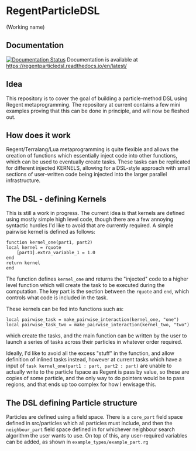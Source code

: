 # RegentParticleDSL
(Working name)

## Documentation ##
[![Documentation Status](https://readthedocs.org/projects/regentparticledsl/badge/?version=latest)](https://regentparticledsl.readthedocs.io/en/latest/?badge=latest)
Documentation is available at https://regentparticledsl.readthedocs.io/en/latest/

## Idea ##
This repository is to cover the goal of building a particle-method DSL using Regent 
metaprogramming. The repository at current contains a few mini examples proving that
this can be done in principle, and will now be fleshed out.

## How does it work ##
Regent/Terralang/Lua metaprogramming is quite flexible and allows the creation of functions
which essentially inject code into other functions, which can be used to eventually create tasks.
These tasks can be replicated for different injected KERNELS, allowing for a DSL-style approach 
with small sections of user-written code being injected into the larger parallel infrastructure.

## The DSL - defining Kernels ##
This is still a work in progress. The current idea is that kernels are defined using mostly simple
high level code, though there are a few annoying syntactic hurdles I'd like to avoid that are 
currently required.
A simple pairwise kernel is defined as follows:

    function kernel_one(part1, part2)
    local kernel = rquote
        [part1].extra_variable_1 = 1.0
    end
    return kernel
    end

The function defines `kernel_one` and returns the "injected" code to a higher level function which
will create the task to be executed during the computation. The key part is the section between the
`rquote` and `end`, which controls what code is included in the task.

These kernels can be fed into functions such as:

    local pairwise_task = make_pairwise_interaction(kernel_one, "one")
    local pairwise_task_two = make_pairwise_interaction(kernel_two, "two")

which create the tasks, and the main function can be written by the user to launch a series of tasks
across their particles in whatever order required.


Ideally, I'd like to avoid all the excess "stuff" in the function, and allow definition of inlined 
tasks instead, however at current tasks which have a input of
`task kernel_one(part1 : part, part2 : part)` are unable to actually write to the particle fspace as
Regent is pass by value, so these are copies of some particle, and the only way to do pointers would be
to pass regions, and that ends up too complex for how I envisage this.


## The DSL defining Particle structure ##
Particles are defined using a field space. There is a `core_part` field space defined in src/particles
which all particles must include, and then the `neighbour_part` field space defined in for 
whichever neighbour search algorithm the user wants to use. On top of this, any user-required variables can
be added, as shown in `example_types/example_part.rg`
